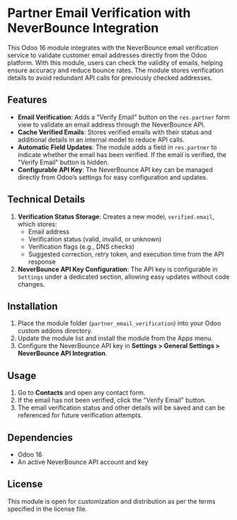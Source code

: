 
# Partner Email Verification with NeverBounce Integration

This Odoo 16 module integrates with the NeverBounce email verification service to validate customer email addresses directly from the Odoo platform. With this module, users can check the validity of emails, helping ensure accuracy and reduce bounce rates. The module stores verification details to avoid redundant API calls for previously checked addresses.

## Features

- **Email Verification**: Adds a "Verify Email" button on the `res.partner` form view to validate an email address through the NeverBounce API.
- **Cache Verified Emails**: Stores verified emails with their status and additional details in an internal model to reduce API calls.
- **Automatic Field Updates**: The module adds a field in `res.partner` to indicate whether the email has been verified. If the email is verified, the "Verify Email" button is hidden.
- **Configurable API Key**: The NeverBounce API key can be managed directly from Odoo’s settings for easy configuration and updates.

## Technical Details

1. **Verification Status Storage**: Creates a new model, `verified.email`, which stores:
   - Email address
   - Verification status (valid, invalid, or unknown)
   - Verification flags (e.g., DNS checks)
   - Suggested correction, retry token, and execution time from the API response
2. **NeverBounce API Key Configuration**: The API key is configurable in `Settings` under a dedicated section, allowing easy updates without code changes.

## Installation

1. Place the module folder (`partner_email_verification`) into your Odoo custom addons directory.
2. Update the module list and install the module from the Apps menu.
3. Configure the NeverBounce API key in **Settings > General Settings > NeverBounce API Integration**.

## Usage

1. Go to **Contacts** and open any contact form.
2. If the email has not been verified, click the "Verify Email" button.
3. The email verification status and other details will be saved and can be referenced for future verification attempts.

## Dependencies

- Odoo 16
- An active NeverBounce API account and key

## License

This module is open for customization and distribution as per the terms specified in the license file.
